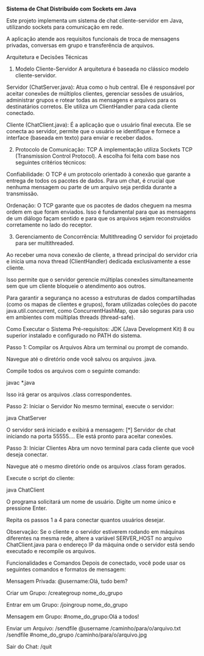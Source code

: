**Sistema de Chat Distribuído com Sockets em Java**

Este projeto implementa um sistema de chat cliente-servidor em Java, utilizando sockets para comunicação em rede.

A aplicação atende aos requisitos funcionais de troca de mensagens privadas, conversas em grupo e transferência de arquivos.

Arquitetura e Decisões Técnicas

1. Modelo Cliente-Servidor
A arquitetura é baseada no clássico modelo cliente-servidor.

Servidor (ChatServer.java): Atua como o hub central. Ele é responsável por aceitar conexões de múltiplos clientes, gerenciar sessões de usuários, administrar grupos e rotear todas as mensagens e arquivos para os destinatários corretos. Ele utiliza um ClientHandler para cada cliente conectado.

Cliente (ChatClient.java): É a aplicação que o usuário final executa. Ele se conecta ao servidor, permite que o usuário se identifique e fornece a interface (baseada em texto) para enviar e receber dados.

2. Protocolo de Comunicação: TCP
A implementação utiliza Sockets TCP (Transmission Control Protocol). A escolha foi feita com base nos seguintes critérios técnicos:

Confiabilidade: O TCP é um protocolo orientado à conexão que garante a entrega de todos os pacotes de dados. Para um chat, é crucial que nenhuma mensagem ou parte de um arquivo seja perdida durante a transmissão.

Ordenação: O TCP garante que os pacotes de dados cheguem na mesma ordem em que foram enviados. Isso é fundamental para que as mensagens de um diálogo façam sentido e para que os arquivos sejam reconstruídos corretamente no lado do receptor.

3. Gerenciamento de Concorrência: Multithreading
O servidor foi projetado para ser multithreaded.

Ao receber uma nova conexão de cliente, a thread principal do servidor cria e inicia uma nova thread (ClientHandler) dedicada exclusivamente a esse cliente.

Isso permite que o servidor gerencie múltiplas conexões simultaneamente sem que um cliente bloqueie o atendimento aos outros.

Para garantir a segurança no acesso a estruturas de dados compartilhadas (como os mapas de clientes e grupos), foram utilizadas coleções do pacote java.util.concurrent, como ConcurrentHashMap, que são seguras para uso em ambientes com múltiplas threads (thread-safe).

Como Executar o Sistema
Pré-requisitos: JDK (Java Development Kit) 8 ou superior instalado e configurado no PATH do sistema.

Passo 1: Compilar os Arquivos
Abra um terminal ou prompt de comando.

Navegue até o diretório onde você salvou os arquivos .java.

Compile todos os arquivos com o seguinte comando:

javac *.java

Isso irá gerar os arquivos .class correspondentes.

Passo 2: Iniciar o Servidor
No mesmo terminal, execute o servidor:

java ChatServer

O servidor será iniciado e exibirá a mensagem: [*] Servidor de chat iniciando na porta 55555.... Ele está pronto para aceitar conexões.

Passo 3: Iniciar Clientes
Abra um novo terminal para cada cliente que você deseja conectar.

Navegue até o mesmo diretório onde os arquivos .class foram gerados.

Execute o script do cliente:

java ChatClient

O programa solicitará um nome de usuário. Digite um nome único e pressione Enter.

Repita os passos 1 a 4 para conectar quantos usuários desejar.

Observação: Se o cliente e o servidor estiverem rodando em máquinas diferentes na mesma rede, altere a variável SERVER_HOST no arquivo ChatClient.java para o endereço IP da máquina onde o servidor está sendo executado e recompile os arquivos.

Funcionalidades e Comandos
Depois de conectado, você pode usar os seguintes comandos e formatos de mensagem:

Mensagem Privada:
@username:Olá, tudo bem?

Criar um Grupo:
/creategroup nome_do_grupo

Entrar em um Grupo:
/joingroup nome_do_grupo

Mensagem em Grupo:
#nome_do_grupo:Olá a todos!

Enviar um Arquivo:
/sendfile @username /caminho/para/o/arquivo.txt
/sendfile #nome_do_grupo /caminho/para/o/arquivo.jpg

Sair do Chat:
/quit
